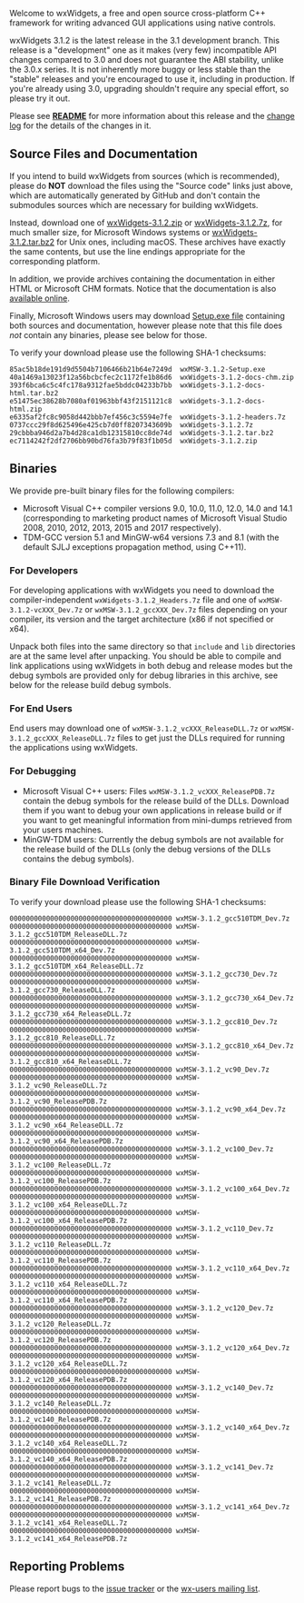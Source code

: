 Welcome to wxWidgets, a free and open source cross-platform C++ framework for writing advanced GUI applications using native controls.

wxWidgets 3.1.2 is the latest release in the 3.1 development branch. This release is a "development" one as it makes (very few) incompatible API changes compared to 3.0 and does not guarantee the ABI stability, unlike the 3.0.x series. It is not inherently more buggy or less stable than the "stable" releases and you're encouraged to use it, including in production. If you're already using 3.0, upgrading shouldn't require any special effort, so please try it out.

Please see [**README**](https://raw.githubusercontent.com/wxWidgets/wxWidgets/v3.1.2/docs/readme.txt) for more information about this release and the [change log](https://raw.githubusercontent.com/wxWidgets/wxWidgets/v3.1.2/docs/changes.txt) for the details of the changes in it.


## Source Files and Documentation

If you intend to build wxWidgets from sources (which is recommended), please do **NOT** download the files using the "Source code" links just above, which are automatically generated by GitHub and don't contain the submodules sources which are necessary for building wxWidgets.

Instead, download one of [wxWidgets-3.1.2.zip](https://github.com/wxWidgets/wxWidgets/releases/download/v3.1.2/wxWidgets-3.1.2.zip) or [wxWidgets-3.1.2.7z](https://github.com/wxWidgets/wxWidgets/releases/download/v3.1.2/wxWidgets-3.1.2.7z), for much smaller size, for Microsoft Windows systems or [wxWidgets-3.1.2.tar.bz2](https://github.com/wxWidgets/wxWidgets/releases/download/v3.1.2/wxWidgets-3.1.2.tar.bz2) for Unix ones, including macOS. These archives have exactly the same contents, but use the line endings appropriate for the corresponding platform.

In addition, we provide archives containing the documentation in either HTML or Microsoft CHM formats. Notice that the documentation is also [available online](https://docs.wxwidgets.org/3.1.2).

Finally, Microsoft Windows users may download [Setup.exe file](https://github.com/wxWidgets/wxWidgets/releases/download/v3.1.2/wxMSW-3.1.2-Setup.exe) containing both sources and documentation, however please note that this file does _not_ contain any binaries, please see below for those.

To verify your download please use the following SHA-1 checksums:

    85ac5b18de191d9d5504b7106466b21b64e7249d  wxMSW-3.1.2-Setup.exe
    40a1469a13023f12a56bcbcfec2c1172fe1b86d6  wxWidgets-3.1.2-docs-chm.zip
    393f6bca6c5c4fc178a9312fae5bddc04233b7bb  wxWidgets-3.1.2-docs-html.tar.bz2
    e51475ec38628b7080af01963bbf43f2151121c8  wxWidgets-3.1.2-docs-html.zip
    e6335af2fc8c9058d442bbb7ef456c3c5594e7fe  wxWidgets-3.1.2-headers.7z
    0737ccc29f8d625496e425cb7d0ff8207343609b  wxWidgets-3.1.2.7z
    29cbbba946d2a7b4d28ca1db12315810cc8de74d  wxWidgets-3.1.2.tar.bz2
    ec7114242f2df2706bb90bd76fa3b79f83f1b05d  wxWidgets-3.1.2.zip

## Binaries

We provide pre-built binary files for the following compilers:

* Microsoft Visual C++ compiler versions 9.0, 10.0, 11.0, 12.0, 14.0 and 14.1 (corresponding to marketing product names of Microsoft Visual Studio 2008, 2010, 2012, 2013, 2015 and 2017 respectively).
* TDM-GCC version 5.1 and MinGW-w64 versions 7.3 and 8.1 (with the default SJLJ exceptions propagation method, using C++11).

### For Developers

For developing applications with wxWidgets you need to download the compiler-independent `wxWidgets-3.1.2_Headers.7z` file and one of `wxMSW-3.1.2-vcXXX_Dev.7z` or `wxMSW-3.1.2_gccXXX_Dev.7z` files depending on your compiler, its version and the target architecture (x86 if not specified or x64).

Unpack both files into the same directory so that `include` and `lib` directories are at the same level after unpacking. You should be able to compile and link applications using wxWidgets in both debug and release modes but the debug symbols are provided only for debug libraries in this archive, see below for the release build debug symbols.

### For End Users

End users may download one of `wxMSW-3.1.2_vcXXX_ReleaseDLL.7z` or `wxMSW-3.1.2_gccXXX_ReleaseDLL.7z` files to get just the DLLs required for running the applications using wxWidgets.

### For Debugging

* Microsoft Visual C++ users: Files `wxMSW-3.1.2_vcXXX_ReleasePDB.7z` contain the debug symbols for the release build of the DLLs. Download them if you want to debug your own applications in release build or if you want to get meaningful information from mini-dumps retrieved from your users machines.
* MinGW-TDM users: Currently the debug symbols are not available for the release build of the DLLs (only the debug versions of the DLLs contains the debug symbols).

### Binary File Download Verification

To verify your download please use the following SHA-1 checksums:

    0000000000000000000000000000000000000000 wxMSW-3.1.2_gcc510TDM_Dev.7z
    0000000000000000000000000000000000000000 wxMSW-3.1.2_gcc510TDM_ReleaseDLL.7z
    0000000000000000000000000000000000000000 wxMSW-3.1.2_gcc510TDM_x64_Dev.7z
    0000000000000000000000000000000000000000 wxMSW-3.1.2_gcc510TDM_x64_ReleaseDLL.7z
    0000000000000000000000000000000000000000 wxMSW-3.1.2_gcc730_Dev.7z
    0000000000000000000000000000000000000000 wxMSW-3.1.2_gcc730_ReleaseDLL.7z
    0000000000000000000000000000000000000000 wxMSW-3.1.2_gcc730_x64_Dev.7z
    0000000000000000000000000000000000000000 wxMSW-3.1.2_gcc730_x64_ReleaseDLL.7z
    0000000000000000000000000000000000000000 wxMSW-3.1.2_gcc810_Dev.7z
    0000000000000000000000000000000000000000 wxMSW-3.1.2_gcc810_ReleaseDLL.7z
    0000000000000000000000000000000000000000 wxMSW-3.1.2_gcc810_x64_Dev.7z
    0000000000000000000000000000000000000000 wxMSW-3.1.2_gcc810_x64_ReleaseDLL.7z
    0000000000000000000000000000000000000000 wxMSW-3.1.2_vc90_Dev.7z
    0000000000000000000000000000000000000000 wxMSW-3.1.2_vc90_ReleaseDLL.7z
    0000000000000000000000000000000000000000 wxMSW-3.1.2_vc90_ReleasePDB.7z
    0000000000000000000000000000000000000000 wxMSW-3.1.2_vc90_x64_Dev.7z
    0000000000000000000000000000000000000000 wxMSW-3.1.2_vc90_x64_ReleaseDLL.7z
    0000000000000000000000000000000000000000 wxMSW-3.1.2_vc90_x64_ReleasePDB.7z
    0000000000000000000000000000000000000000 wxMSW-3.1.2_vc100_Dev.7z
    0000000000000000000000000000000000000000 wxMSW-3.1.2_vc100_ReleaseDLL.7z
    0000000000000000000000000000000000000000 wxMSW-3.1.2_vc100_ReleasePDB.7z
    0000000000000000000000000000000000000000 wxMSW-3.1.2_vc100_x64_Dev.7z
    0000000000000000000000000000000000000000 wxMSW-3.1.2_vc100_x64_ReleaseDLL.7z
    0000000000000000000000000000000000000000 wxMSW-3.1.2_vc100_x64_ReleasePDB.7z
    0000000000000000000000000000000000000000 wxMSW-3.1.2_vc110_Dev.7z
    0000000000000000000000000000000000000000 wxMSW-3.1.2_vc110_ReleaseDLL.7z
    0000000000000000000000000000000000000000 wxMSW-3.1.2_vc110_ReleasePDB.7z
    0000000000000000000000000000000000000000 wxMSW-3.1.2_vc110_x64_Dev.7z
    0000000000000000000000000000000000000000 wxMSW-3.1.2_vc110_x64_ReleaseDLL.7z
    0000000000000000000000000000000000000000 wxMSW-3.1.2_vc110_x64_ReleasePDB.7z
    0000000000000000000000000000000000000000 wxMSW-3.1.2_vc120_Dev.7z
    0000000000000000000000000000000000000000 wxMSW-3.1.2_vc120_ReleaseDLL.7z
    0000000000000000000000000000000000000000 wxMSW-3.1.2_vc120_ReleasePDB.7z
    0000000000000000000000000000000000000000 wxMSW-3.1.2_vc120_x64_Dev.7z
    0000000000000000000000000000000000000000 wxMSW-3.1.2_vc120_x64_ReleaseDLL.7z
    0000000000000000000000000000000000000000 wxMSW-3.1.2_vc120_x64_ReleasePDB.7z
    0000000000000000000000000000000000000000 wxMSW-3.1.2_vc140_Dev.7z
    0000000000000000000000000000000000000000 wxMSW-3.1.2_vc140_ReleaseDLL.7z
    0000000000000000000000000000000000000000 wxMSW-3.1.2_vc140_ReleasePDB.7z
    0000000000000000000000000000000000000000 wxMSW-3.1.2_vc140_x64_Dev.7z
    0000000000000000000000000000000000000000 wxMSW-3.1.2_vc140_x64_ReleaseDLL.7z
    0000000000000000000000000000000000000000 wxMSW-3.1.2_vc140_x64_ReleasePDB.7z
    0000000000000000000000000000000000000000 wxMSW-3.1.2_vc141_Dev.7z
    0000000000000000000000000000000000000000 wxMSW-3.1.2_vc141_ReleaseDLL.7z
    0000000000000000000000000000000000000000 wxMSW-3.1.2_vc141_ReleasePDB.7z
    0000000000000000000000000000000000000000 wxMSW-3.1.2_vc141_x64_Dev.7z
    0000000000000000000000000000000000000000 wxMSW-3.1.2_vc141_x64_ReleaseDLL.7z
    0000000000000000000000000000000000000000 wxMSW-3.1.2_vc141_x64_ReleasePDB.7z


## Reporting Problems

Please report bugs to the [issue tracker](https://trac.wxwidgets.org/newticket) or the [wx-users mailing list](http://groups.google.com/group/wx-users).
